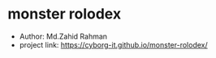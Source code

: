 # monster rolodex
- Author: Md.Zahid Rahman
- project link: https://cyborg-it.github.io/monster-rolodex/

